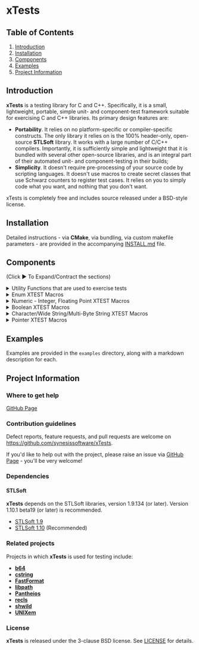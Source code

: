 # xTests

## Table of Contents

1. [Introduction](#introduction)
2. [Installation](#installation)
3. [Components](#components)
4. [Examples](#examples)
5. [Project Information](#project-information)

## Introduction

**xTests** is a testing library for C and C++. Specifically, it is a small,
lightweight, portable, simple unit- and component-test framework suitable
for exercising C and C++ libraries. Its primary design features are:

- **Portability**. It relies on no platform-specific or compiler-specific
constructs. The only library it relies on is the 100% header-only,
open-source **STLSoft** library. It works with a large number of C/C++
compilers. Importantly, it is sufficiently simple and lightweight that it
is bundled with several other open-source libraries, and is an integral
part of their automated unit- and component-testing in their builds;
- **Simplicity**. It doesn't require pre-processing of your source code by
scripting languages. It doesn't use macros to create secret classes that
use Schwarz counters to register test cases. It relies on you to simply
code what you want, and nothing that you don't want.

xTests is completely free and includes source released under a BSD-style
license.

## Installation

Detailed instructions - via **CMake**, via bundling, via custom makefile
parameters - are provided in the accompanying [INSTALL.md](./INSTALL.md)
file.

## Components

(Click :arrow_forward: To Expand/Contract the sections)

<details>
<summary markdown="span">Utility Functions that are used to exercise tests</summary>
<details>
<summary markdown="span">Test runner functions</summary>

| Function Name & Usage (Test runner functions)                                                                                      |
|:-----------------------------------------------------------------------------------------------------------------------------------|
|**XTESTS_START_RUNNER(name, verbosity)**<br>- Starts a test runner that will report to stdout<br>- A test runner is a logically-related group of test cases.<br>- param **name** The name of the test-runner<br>- param **verbosity** The verbosity (see xtests_verbosity_t) at which the runner will be executed |
|**XTESTS_START_RUNNER_WITH_STREAM(name, verbosity, stm)**<br>- Starts a test runner<br>- A test runner is a logically-related group of test cases.<br>- param **name** The name of the test-runner<br>- param **verbosity** The verbosity (see xtests_verbosity_t) at which the runner will be executed<br>- param **stm** The stream to which output will be written |
|**XTESTS_START_RUNNER_WITH_REPORTER(name, verbosity, reporter, reporterParam)**<br>- Starts a test runner with the given callback reporter<br>- A test runner is a logically-related group of test cases.<br>- param **name** The name of the test-runner<br>- param **verbosity** The verbosity (see xtests_verbosity_t) at which the runner will be executed<br>- param **reporter** The reporter instance<br>- param **reporterParam** A caller-supplied parameter that is passed with every callback |
|**XTESTS_START_RUNNER_WITH_REPORTER_AND_STREAM(name, verbosity, reporter, reporterParam, stm)**<br>- Starts a test runner with the given callback reporter<br>- A test runner is a logically-related group of test cases.<br>- param **name** The name of the test-runner<br>- param **verbosity** The verbosity (see xtests_verbosity_t) at which the runner will be executed<br>- param **reporter** The reporter instance<br>- param **reporterParam** A caller-supplied parameter that is passed with every callback<br>- param **stm** The stream to which output will be written
|**XTESTS_START_RUNNER_WITH_REPORTER_AND_STREAM_AND_FLAGS(name, verbosity, reporter, reporterParam, stm, flags)**<br>- Starts a test runner with the given callback reporter<br>- A test runner is a logically-related group of test cases.<br>- param **name** The name of the test-runner<br>- param **verbosity** The verbosity (see xtests_verbosity_t) at which the runner will be executed<br>- param **reporter** The reporter instance<br>- param **reporterParam** A caller-supplied parameter that is passed with every callback<br>- param **stm** The stream to which output will be written<br>- param **flags** The flags that moderate the runner behaviour<br>- see xtests::c::xtests_runner_flags_t |
|**XTESTS_START_RUNNER_WITH_REPORTER_AND_STREAM_AND_FLAGS_AND_SETUP_FNS(name, verbosity, reporter, reporterParam, stm, flags, setup, teardown, setupParam)**<br>- Starts a test runner with the given callback reporter<br>- A test runner is a logically-related group of test cases.<br>- param **name** The name of the test-runner<br>- param **verbosity** The verbosity (see xtests_verbosity_t) at which the runner will be executed<br>- param **reporter** The reporter instance<br>- param **reporterParam** A caller-supplied parameter that is passed with every invocation of the reporter<br>- param **stm** The stream to which output will be written<br>- param **flags** The \link xtests::c::xtests_runner_flags_t flags\endlink that moderate the runner behaviour<br>- param **setup** The function to be called before each test<br>- param **teardown** The function to be called after each test<br>- param **setupParam** A caller-supplied parameter that is passed with each invocation of the setup and teardown functions |
|**XTESTS_START_RUNNER_WITH_FLAGS(name, verbosity, flags)**<br>- Starts a test runner that will report to stdout<br>- A test runner is a logically-related group of test cases.<br>- param **name** The name of the test-runner<br>- param **verbosity** The verbosity (see xtests_verbosity_t) at which the runner will be executed<br>- param **flags** The \link xtests::c::xtests_runner_flags_t flags\endlink that moderate the runner behaviour |
|**XTESTS_PRINT_RESULTS()**<br>- Prints the test results of the currently executing test.<br>- note This can only be invoked after a successful invocation of XTESTS_START_RUNNER() or XTESTS_START_RUNNER_WITH_REPORTER(), and before invocation of XTESTS_END_RUNNER() or XTESTS_END_RUNNER_UPDATE_EXITCODE(). |
|**XTESTS_END_RUNNER()**<br>- Ends a test runner |
|**XTESTS_ABEND(terminationMessage)**<br>- Abnormal end of tests, and process termination |
|**XTESTS_END_RUNNER_UPDATE_EXITCODE()**<br>- Ends a test runner, and modifies a caller-supplied exit code parameter<br>- param **retCode** A pointer to a variable of type <code>int</code> that will receive an exit code.<br>- remarks The variable should have been initialised to <code>EXIT_SUCCESS</code>, and each invocation of XTESTS_END_RUNNER_UPDATE_EXITCODE() (for each separate test-runner in a given application) will only set it to <code>EXIT_FAILURE</code> in the case where that runner has failed one or more tests. |

</details> 
<details>
<summary markdown="span">Test case functions</summary> 

| Function Name & Usage (Test case functions)                                                                                        |
|:-----------------------------------------------------------------------------------------------------------------------------------|
|**XTESTS_CASE_BEGIN(name, desc)**<br>- Begins a test case, of the given name and description<br>- param **name** The name of the test case<br>param **desc** The description of the test case. May be <code>NULL</code> or the empty string (<code>""</code>). |
|**XTESTS_CASE_END(name, desc)**<br>- Ends the current test case<br>- param **name** The name of the test case<br>- note The <code>name</code> parameter is ignored in the current implementation, which can only run one test case at a time. |
|**XTESTS_RUN_CASE_WITH_NAME_AND_DESC(name, desc, fn)**<br>- Runs the given test case function, specifying a name and description<br>- param **name** Name of the test case<br>- param **desc** Description of the test case<br>- param **fn** A function, taking no parameters and returning <code>void</code>, that executes a number of tests representing a test case.<br>- note This can only be invoked after a successful invocation of XTESTS_CASE_BEGIN() and before invocation of XTESTS_CASE_END(). |
|**XTESTS_RUN_CASE_WITH_DESC(fn, desc)**<br>- Runs the given test case function, specifying a description<br>- param **fn** A function, taking no parameters and returning <code>void</code>, that executes a number of tests representing a test case.<br>- param **desc** Description of the test case<br>- note This can only be invoked after a successful invocation of XTESTS_CASE_BEGIN() and before invocation of XTESTS_CASE_END(). |
|**XTESTS_RUN_CASE(fn)**<br>- Runs the given test case function<br>- param **fn** A function, taking no parameters and returning <code>void</code>, that executes a number of tests representing a test case.<br>- note This can only be invoked after a successful invocation of XTESTS_CASE_BEGIN() and before invocation of XTESTS_CASE_END(). |

</details>
</details>
<details>
<summary markdown="span">Enum XTEST Macros</summary>

| Category |Test Item                                                              |
|:---------|:----------------------------------------------------------------------|
| Enum     |XTESTS_TEST_ENUM_EQUAL(expected, actual)                               |
| Enum     |XTESTS_TEST_ENUM_NOT_EQUAL(expected, actual)                           |

</details>
<details>
<summary markdown="span">Numeric - Integer, Floating Point  XTEST Macros</summary>
<details>
<summary markdown="span">Integer XTEST Macros</summary>

| Category |Test Item                                                              |
|:---------|:----------------------------------------------------------------------|
| Integer  |XTESTS_TEST_INTEGER_EQUAL_EXACT(expected, actual)                      |
| Integer  |XTESTS_TEST_INTEGER_NOT_EQUAL(expected, actual)                        |
| Integer  |XTESTS_TEST_INTEGER_GREATER(expected, actual)                          |
| Integer  |XTESTS_TEST_INTEGER_LESS(expected, actual)                             |
| Integer  |XTESTS_TEST_INTEGER_GREATER_OR_EQUAL(expected, actual)                 |
| Integer  |XTESTS_TEST_INTEGER_LESS_OR_EQUAL(expected, actual)                    |
| Integer  |XTESTS_TEST_INTEGER_LESS_OR_EQUAL(expected, actual)                    |
| Integer  |XTESTS_TEST_INTEGER_EQUAL_ANY_IN_RANGE(expected, actual)               |
| Integer  |XTESTS_TEST_INTEGER_EQUAL_ANY_NOT_IN_RANGE(expected, actual)           |
| Integer  |XTESTS_TEST_INTEGER_EQUAL_OF(expected, actual)                         |
| Integer  |XTESTS_TEST_INTEGER_EQUAL_OF2(expected1, expected2, actual)            |
| Integer  |XTESTS_TEST_INTEGER_EQUAL_OF3(expected1, expected2, expectd3, actual)  |

</details>
<details>
<summary markdown="span">Floating Point XTEST Macros</summary>

| Category |Test Item                                                              |
|:---------|:----------------------------------------------------------------------|
| F-Point  |XTESTS_TEST_FLOATINGPOINT_EQUAL_APPROX(expected, actual)               |
| F-Point  |XTESTS_TEST_FLOATINGPOINT_NOT_EQUAL_APPROX(expected, actual)           |

</details>
</details>
<details>
<summary markdown="span">Boolean XTEST Macros</summary>

| Category |Test Item                                                              |
|:---------|:----------------------------------------------------------------------|
| Boolean  |XTESTS_TEST_BOOLEAN_EQUAL(expected, actual)                            |
| Boolean  |XTESTS_TEST_BOOLEAN_NOT_EQUAL(expected, actual)                        |
| Boolean  |XTESTS_TEST_BOOLEAN_TRUE(actual)                                       |
| Boolean  |XTESTS_TEST_BOOLEAN_FALSE(actual)                                      |

</details>
<details>
<summary markdown="span">Character/Wide String/Multi-Byte String XTEST Macros</summary>
<details>
<summary markdown="span">Character XTEST Macros</summary>

| Category |Test Item                                                              |
|:---------|:----------------------------------------------------------------------|
| Character|XTESTS_TEST_CHARACTER_EQUAL_EXACT(expected, actual)                    |
| Character|XTESTS_TEST_CHARACTER_NOT_EQUAL(expected, actual)                      |
| Character|XTESTS_TEST_CHARACTER_GREATER(expected, actual)                        |
| Character|XTESTS_TEST_CHARACTER_LESS(expected, actual)                           |
| Character|XTESTS_TEST_CHARACTER_GREATER_OR_EQUAL(expected, actual)               |
| Character|XTESTS_TEST_CHARACTER_LESS_OR_EQUAL(expected, actual)                  |

</details>
<details>
<summary markdown="span">String - Wide Macros</summary>

| Category |Test Item                                                              |
|:---------|:----------------------------------------------------------------------|
| Wide     |XTESTS_TEST_WIDE_STRING_EQUAL(expected, actual)                        |
| Wide     |XTESTS_TEST_WIDE_STRING_EQUAL_APPROX(expected, actual)                 |
| Wide     |XTESTS_TEST_WIDE_STRING_NOT_EQUAL(expected, actual)                    |
| Wide     |XTESTS_TEST_WIDE_STRING_NOT_EQUAL_APPROX(expected, actual)             |
| Wide     |XTESTS_TEST_WIDE_STRING_EQUAL_N(expected, actual, n)                   |
| Wide     |XTESTS_TEST_WIDE_STRING_EQUAL_N_APPROX(expected, actual, n)            |
| Wide     |XTESTS_TEST_WIDE_STRING_NOT_EQUAL_N(expected, actual, n)               |
| Wide     |XTESTS_TEST_WIDE_STRING_NOT_EQUAL_N_APPROX(expected, actual, n)        |
| Wide     |XTESTS_TEST_WIDE_STRING_CONTAIN(expected, actual)                      |
| Wide     |XTESTS_TEST_WIDE_STRING_CONTAIN_APPROX(expected, actual)               |
| Wide     |XTESTS_TEST_WIDE_STRING_NOT_CONTAIN(expected, actual)                  |
| Wide     |XTESTS_TEST_WIDE_STRING_NOT_CONTAIN_APPROX(expected, actual)           |
| Wide     |XTESTS_TEST_WIDE_STRING_SLICE_EQUAL(expected, actual)                  |

</details>
<details>
<summary markdown="span">String - MBCS Macros</summary>

| Category |Test Item                                                              |
|:---------|:----------------------------------------------------------------------|
| MBCS     |XTESTS_TEST_MULTIBYTE_STRING_EQUAL(expected, actual)                   |
| MBCS     |XTESTS_TEST_MULTIBYTE_STRING_EQUAL_APPROX(expected, actual)            |
| MBCS     |XTESTS_TEST_MULTIBYTE_STRING_NOT_EQUAL(expected, actual)               |
| MBCS     |XTESTS_TEST_MULTIBYTE_STRING_NOT_EQUAL_APPROX(expected, actual)        |
| MBCS     |XTESTS_TEST_MULTIBYTE_STRING_EQUAL_N(expected, actual, n)              |
| MBCS     |XTESTS_TEST_MULTIBYTE_STRING_EQUAL_N_APPROX(expected, actual, n)       |
| MBCS     |XTESTS_TEST_MULTIBYTE_STRING_NOT_EQUAL_N(expected, actual, n)          |
| MBCS     |XTESTS_TEST_MULTIBYTE_STRING_NOT_EQUAL_N_APPROX(expected, actual, n)   |
| MBCS     |XTESTS_TEST_MULTIBYTE_STRING_CONTAIN(expected, actual)                 |
| MBCS     |XTESTS_TEST_MULTIBYTE_STRING_CONTAIN_APPROX(expected, actual)          |
| MBCS     |XTESTS_TEST_MULTIBYTE_STRING_NOT_CONTAIN(expected, actual)             |
| MBCS     |XTESTS_TEST_MULTIBYTE_STRING_NOT_CONTAIN_APPROX(expected, actual)      |
| MBCS     |XTESTS_TEST_MULTIBYTE_STRING_SLICE_EQUAL(expected, actual)             |
| MBCS     |XTESTS_TEST_MULTIBYTE_STRING_MATCHES(pattern, value) *1                |

*1 Depends on shwild

</details>
</details>
<details>
<summary markdown="span">Pointer XTEST Macros</summary>

| Category |Test Item                                                              |
|:---------|:----------------------------------------------------------------------|
| Pointer  |XTESTS_TEST_POINTER_EQUAL(expected, actual)                            |
| Pointer  |XTESTS_TEST_POINTER_NOT_EQUAL(expected, actual)                        |
| Pointer  |XTESTS_TEST_POINTER_GREATER(expected, actual)                          |
| Pointer  |XTESTS_TEST_POINTER_LESS(expected, actual)                             |
| Pointer  |XTESTS_TEST_POINTER_GREATER_OR_EQUAL(expected, actual)                 |
| Pointer  |XTESTS_TEST_POINTER_LESS_OR_EQUAL(expected, actual)                    |
| Pointer  |XTESTS_TEST_FUNCTION_POINTER_EQUAL(expected, actual)                   |
| Pointer  |XTESTS_TEST_FUNCTION_POINTER_NOT_EQUAL(expected, actual)               |

</details>

## Examples

Examples are provided in the ```examples``` directory, along with a markdown description for each.

## Project Information

### Where to get help

[GitHub Page](https://github.com/synesissoftware/xTests "GitHub Page")

### Contribution guidelines

Defect reports, feature requests, and pull requests are welcome on https://github.com/synesissoftware/xTests.

If you'd like to help out with the project, please raise an issue via [GitHub Page](https://github.com/synesissoftware/xTests/issues "GitHub Page") - you'll be very welcome!

### Dependencies

#### STLSoft

**xTests** depends on the STLSoft libraries, version 1.9.134 (or later). Version 1.10.1 beta19 (or later) is recommended.

* [STLSoft 1.9](http://github.com/synesissoftware/STLSoft-1.9/)
* [STLSoft 1.10](http://github.com/synesissoftware/STLSoft-1.10/) (Recommended)

### Related projects

Projects in which **xTests** is used for testing include:

* [**b64**](https://github.com/synesissoftware/b64)
* [**cstring**](https://github.com/synesissoftware/cstring)
* [**FastFormat**](https://github.com/synesissoftware/FastFormat)
* [**libpath**](https://github.com/synesissoftware/libpath)
* [**Pantheios**](https://github.com/synesissoftware/Pantheios)
* [**recls**](https://github.com/synesissoftware/recls)
* [**shwild**](https://github.com/synesissoftware/shwild)
* [**UNIXem**](https://github.com/synesissoftware/UNIXem)

### License

**xTests** is released under the 3-clause BSD license. See [LICENSE](./LICENSE) for details.

